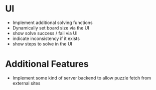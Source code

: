 # UI

- Implement additional solving functions
- Dynamically set board size via the UI
- show solve success / fail via UI
- indicate inconsistency if it exists
- show steps to solve in the UI

# Additional Features

- Implement some kind of server backend to allow puzzle fetch from external sites